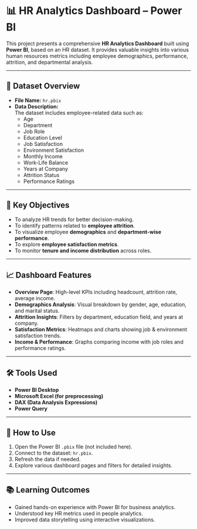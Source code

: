 # 📊 HR Analytics Dashboard – Power BI

This project presents a comprehensive **HR Analytics Dashboard** built using **Power BI**, based on an HR dataset. It provides valuable insights into various human resources metrics including employee demographics, performance, attrition, and departmental analysis.

---

## 📁 Dataset Overview

- **File Name:** `hr.pbix`
- **Data Description:**  
  The dataset includes employee-related data such as:
  - Age  
  - Department  
  - Job Role  
  - Education Level  
  - Job Satisfaction  
  - Environment Satisfaction  
  - Monthly Income  
  - Work-Life Balance  
  - Years at Company  
  - Attrition Status  
  - Performance Ratings

---

## 📌 Key Objectives

- To analyze HR trends for better decision-making.
- To identify patterns related to **employee attrition**.
- To visualize employee **demographics** and **department-wise performance**.
- To explore **employee satisfaction metrics**.
- To monitor **tenure and income distribution** across roles.

---

## 📈 Dashboard Features

- **Overview Page**: High-level KPIs including headcount, attrition rate, average income.
- **Demographics Analysis**: Visual breakdown by gender, age, education, and marital status.
- **Attrition Insights**: Filters by department, education field, and years at company.
- **Satisfaction Metrics**: Heatmaps and charts showing job & environment satisfaction trends.
- **Income & Performance**: Graphs comparing income with job roles and performance ratings.

---

## 🛠 Tools Used

- **Power BI Desktop**
- **Microsoft Excel (for preprocessing)**
- **DAX (Data Analysis Expressions)**
- **Power Query**

---

## 🚀 How to Use

1. Open the Power BI `.pbix` file (not included here).
2. Connect to the dataset: `hr.pbix`.
3. Refresh the data if needed.
4. Explore various dashboard pages and filters for detailed insights.

---

## 📚 Learning Outcomes

- Gained hands-on experience with Power BI for business analytics.
- Understood key HR metrics used in people analytics.
- Improved data storytelling using interactive visualizations.

